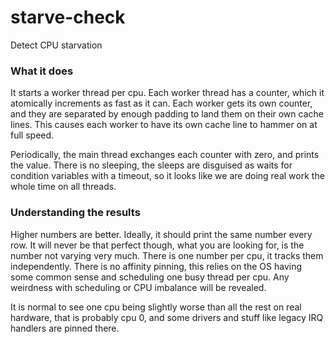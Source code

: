 starve-check
============

Detect CPU starvation

### What it does
It starts a worker thread per cpu. Each worker thread has a counter, which it atomically increments as fast as it can. Each worker gets its own counter, and they are separated by enough padding to land them on their own cache lines. This causes each worker to have its own cache line to hammer on at full speed.

Periodically, the main thread exchanges each counter with zero, and prints the value. There is no sleeping, the sleeps are disguised as waits for condition variables with a timeout, so it looks like we are doing real work the whole time on all threads.

### Understanding the results
Higher numbers are better. Ideally, it should print the same number every row. It will never be that perfect though, what you are looking for, is the number not varying very much. There is one number per cpu, it tracks them independently. There is no affinity pinning, this relies on the OS having some common sense and scheduling one busy thread per cpu. Any weirdness with scheduling or CPU imbalance will be revealed.

It is normal to see one cpu being slightly worse than all the rest on real hardware, that is probably cpu 0, and some drivers and stuff like legacy IRQ handlers are pinned there.
